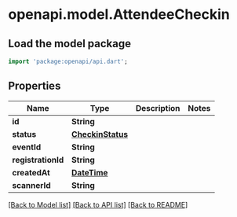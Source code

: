 # openapi.model.AttendeeCheckin

## Load the model package
```dart
import 'package:openapi/api.dart';
```

## Properties
Name | Type | Description | Notes
------------ | ------------- | ------------- | -------------
**id** | **String** |  | 
**status** | [**CheckinStatus**](CheckinStatus.md) |  | 
**eventId** | **String** |  | 
**registrationId** | **String** |  | 
**createdAt** | [**DateTime**](DateTime.md) |  | 
**scannerId** | **String** |  | 

[[Back to Model list]](../README.md#documentation-for-models) [[Back to API list]](../README.md#documentation-for-api-endpoints) [[Back to README]](../README.md)


